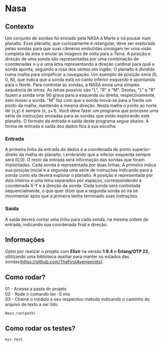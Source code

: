 # Nasa

## Contexto
Um conjunto de sondas foi enviado pela NASA à Marte e irá pousar num planalto. Esse
planalto, que curiosamente é retangular, deve ser explorado pelas sondas para que
suas câmeras embutidas consigam ter uma visão completa da área e enviar as
imagens de volta para a Terra.
A posição e direção de uma sonda são representadas por uma combinação de
coordenadas x-y e uma letra representando a direção cardinal para qual a sonda
aponta, seguindo a rosa dos ventos em inglês.
O planalto é dividido numa malha para simplificar a navegação. Um exemplo de
posição seria (0, 0, N), que indica que a sonda está no canto inferior esquerdo e
apontando para o Norte.
Para controlar as sondas, a NASA envia uma simples sequência de letras. As letras
possívis são "L", "R" e "M". Destas, "L" e "R" fazem a sonda virar 90 graus para a
esquerda ou direita, respectivamente, sem mover a sonda. "M" faz com que a sonda
mova-se para a frente um ponto da malha, mantendo a mesma direção.
Nesta malha o ponto ao norte de (x,y) é sempre (x, y+1).
Você deve fazer um programa que processe uma série de instruções enviadas para as
sondas que estão explorando este planalto. O formato da entrada e saída deste
programa segue abaixo.
A forma de entrada e saída dos dados fica à sua escolha.

### Entrada
A primeira linha da entrada de dados é a coordenada do ponto superior-direito da
malha do planalto. Lembrando que a inferior esquerda sempre será (0,0).
O resto da entrada será informação das sondas que foram implantadas. Cada sonda é
representada por duas linhas. A primeira indica sua posição inicial e a segunda uma
série de instruções indicando para a sonda como ela deverá explorar o planalto.
A posição é representada por dois inteiros e uma letra separados por espaços,
correspondendo à coordenada X-Y e à direção da sonda. Cada sonda será controlada
sequencialmente, o que quer dizer que a segunda sonda só irá se movimentar após
que a primeira tenha terminado suas instruções.

### Saída
A saída deverá contar uma linha para cada sonda, na mesma ordem de entrada,
indicando sua coordenada final e direção.

## Informações
Optei por realizar o projeto com **Elixir** na versão **1.9.4** e **Erlang/OTP 22**, utlilizando uma biblioteca auxiliar para manter os estados das sondas(https://github.com/TheFirstAvenger/ets).

## Como rodar?
01 - Acesse a pasta do projeto<br/>
02 - Rode o comando iex -S mix<br/>
03 - Chame o módulo e seu respectivo metodo indicando o caminho do arquivo de texto a ser lido.
```
Nasa.run(path)
```

## Como rodar os testes?
```
mix test
```
